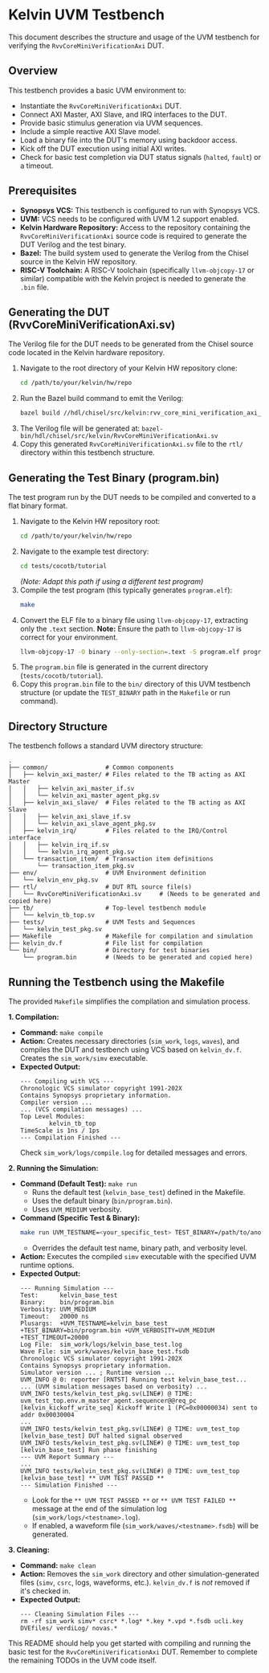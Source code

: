# Kelvin UVM Testbench

This document describes the structure and usage of the UVM testbench for verifying the `RvvCoreMiniVerificationAxi` DUT.

## Overview

This testbench provides a basic UVM environment to:
* Instantiate the `RvvCoreMiniVerificationAxi` DUT.
* Connect AXI Master, AXI Slave, and IRQ interfaces to the DUT.
* Provide basic stimulus generation via UVM sequences.
* Include a simple reactive AXI Slave model.
* Load a binary file into the DUT's memory using backdoor access.
* Kick off the DUT execution using initial AXI writes.
* Check for basic test completion via DUT status signals (`halted`, `fault`) or a timeout.

## Prerequisites

* **Synopsys VCS:** This testbench is configured to run with Synopsys VCS.
* **UVM:** VCS needs to be configured with UVM 1.2 support enabled.
* **Kelvin Hardware Repository:** Access to the repository containing the `RvvCoreMiniVerificationAxi` source code is required to generate the DUT Verilog and the test binary.
* **Bazel:** The build system used to generate the Verilog from the Chisel source in the Kelvin HW repository.
* **RISC-V Toolchain:** A RISC-V toolchain (specifically `llvm-objcopy-17` or similar) compatible with the Kelvin project is needed to generate the `.bin` file.

## Generating the DUT (RvvCoreMiniVerificationAxi.sv)

The Verilog file for the DUT needs to be generated from the Chisel source code located in the Kelvin hardware repository.

1.  Navigate to the root directory of your Kelvin HW repository clone:
    ```bash
    cd /path/to/your/kelvin/hw/repo
    ```
2.  Run the Bazel build command to emit the Verilog:
    ```bash
    bazel build //hdl/chisel/src/kelvin:rvv_core_mini_verification_axi_cc_library_emit_verilog
    ```
3.  The Verilog file will be generated at:
    `bazel-bin/hdl/chisel/src/kelvin/RvvCoreMiniVerificationAxi.sv`
4.  Copy this generated `RvvCoreMiniVerificationAxi.sv` file to the `rtl/` directory within this testbench structure.

## Generating the Test Binary (program.bin)

The test program run by the DUT needs to be compiled and converted to a flat binary format.

1.  Navigate to the Kelvin HW repository root:
    ```bash
    cd /path/to/your/kelvin/hw/repo
    ```
2.  Navigate to the example test directory:
    ```bash
    cd tests/cocotb/tutorial
    ```
    *(Note: Adapt this path if using a different test program)*
3.  Compile the test program (this typically generates `program.elf`):
    ```bash
    make
    ```
4.  Convert the ELF file to a binary file using `llvm-objcopy-17`, extracting only the `.text` section. **Note:** Ensure the path to `llvm-objcopy-17` is correct for your environment.
    ```bash
    llvm-objcopy-17 -O binary --only-section=.text -S program.elf program.bin
    ```
5.  The `program.bin` file is generated in the current directory (`tests/cocotb/tutorial`).
6.  Copy this `program.bin` file to the `bin/` directory of this UVM testbench structure (or update the `TEST_BINARY` path in the `Makefile` or run command).

## Directory Structure

The testbench follows a standard UVM directory structure:

```
.
├── common/                # Common components
│   ├── kelvin_axi_master/ # Files related to the TB acting as AXI Master
│   │   ├── kelvin_axi_master_if.sv
│   │   └── kelvin_axi_master_agent_pkg.sv
│   ├── kelvin_axi_slave/  # Files related to the TB acting as AXI Slave
│   │   ├── kelvin_axi_slave_if.sv
│   │   └── kelvin_axi_slave_agent_pkg.sv
│   ├── kelvin_irq/        # Files related to the IRQ/Control interface
│   │   ├── kelvin_irq_if.sv
│   │   └── kelvin_irq_agent_pkg.sv
│   └── transaction_item/  # Transaction item definitions
│       └── transaction_item_pkg.sv
├── env/                   # UVM Environment definition
│   └── kelvin_env_pkg.sv
├── rtl/                   # DUT RTL source file(s)
│   └── RvvCoreMiniVerificationAxi.sv     # (Needs to be generated and copied here)
├── tb/                    # Top-level testbench module
│   └── kelvin_tb_top.sv
├── tests/                 # UVM Tests and Sequences
│   └── kelvin_test_pkg.sv
├── Makefile               # Makefile for compilation and simulation
├── kelvin_dv.f            # File list for compilation
└── bin/                   # Directory for test binaries
    └── program.bin        # (Needs to be generated and copied here)
```

## Running the Testbench using the Makefile

The provided `Makefile` simplifies the compilation and simulation process.

**1. Compilation:**

* **Command:** `make compile`
* **Action:** Creates necessary directories (`sim_work`, `logs`, `waves`), and compiles the DUT and testbench using VCS based on `kelvin_dv.f`. Creates the `sim_work/simv` executable.
* **Expected Output:**
    ```
    --- Compiling with VCS ---
    Chronologic VCS simulator copyright 1991-202X
    Contains Synopsys proprietary information.
    Compiler version ...
    ... (VCS compilation messages) ...
    Top Level Modules:
            kelvin_tb_top
    TimeScale is 1ns / 1ps
    --- Compilation Finished ---
    ```
    Check `sim_work/logs/compile.log` for detailed messages and errors.

**2. Running the Simulation:**

* **Command (Default Test):** `make run`
    * Runs the default test (`kelvin_base_test`) defined in the Makefile.
    * Uses the default binary (`bin/program.bin`).
    * Uses `UVM_MEDIUM` verbosity.
* **Command (Specific Test & Binary):**
    ```bash
    make run UVM_TESTNAME=<your_specific_test> TEST_BINARY=/path/to/another.bin UVM_VERBOSITY=UVM_HIGH
    ```
    * Overrides the default test name, binary path, and verbosity level.
* **Action:** Executes the compiled `simv` executable with the specified UVM runtime options.
* **Expected Output:**
    ```
    --- Running Simulation ---
    Test:      kelvin_base_test
    Binary:    bin/program.bin
    Verbosity: UVM_MEDIUM
    Timeout:   20000 ns
    Plusargs:  +UVM_TESTNAME=kelvin_base_test +TEST_BINARY=bin/program.bin +UVM_VERBOSITY=UVM_MEDIUM +TEST_TIMEOUT=20000
    Log File:  sim_work/logs/kelvin_base_test.log
    Wave File: sim_work/waves/kelvin_base_test.fsdb
    Chronologic VCS simulator copyright 1991-202X
    Contains Synopsys proprietary information.
    Simulator version ... ; Runtime version ...
    UVM_INFO @ 0: reporter [RNTST] Running test kelvin_base_test...
    ... (UVM simulation messages based on verbosity) ...
    UVM_INFO tests/kelvin_test_pkg.sv(LINE#) @ TIME: uvm_test_top.env.m_master_agent.sequencer@@req_pc [kelvin_kickoff_write_seq] Kickoff Write 1 (PC=0x00000034) sent to addr 0x00030004
    ...
    UVM_INFO tests/kelvin_test_pkg.sv(LINE#) @ TIME: uvm_test_top [kelvin_base_test] DUT halted signal observed
    UVM_INFO tests/kelvin_test_pkg.sv(LINE#) @ TIME: uvm_test_top [kelvin_base_test] Run phase finishing
    --- UVM Report Summary ---
    ...
    UVM_INFO tests/kelvin_test_pkg.sv(LINE#) @ TIME: uvm_test_top [kelvin_base_test] ** UVM TEST PASSED **
    --- Simulation Finished ---
    ```
    * Look for the `** UVM TEST PASSED **` or `** UVM TEST FAILED **` message at the end of the simulation log (`sim_work/logs/<testname>.log`).
    * If enabled, a waveform file (`sim_work/waves/<testname>.fsdb`) will be generated.

**3. Cleaning:**

* **Command:** `make clean`
* **Action:** Removes the `sim_work` directory and other simulation-generated files (`simv`, `csrc`, logs, waveforms, etc.). `kelvin_dv.f` is *not* removed if it's checked in.
* **Expected Output:**
    ```
    --- Cleaning Simulation Files ---
    rm -rf sim_work simv* csrc* *.log* *.key *.vpd *.fsdb ucli.key DVEfiles/ verdiLog/ novas.*
    ```

This README should help you get started with compiling and running the basic test for the `RvvCoreMiniVerificationAxi` DUT. Remember to complete the remaining TODOs in the UVM code itself.

